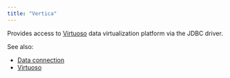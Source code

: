 ```yaml
---
title: "Vertica"
---
```


Provides access to [Virtuoso](https://virtuoso.openlinksw.com/) data virtualization platform via the JDBC driver.

See also:

* [Data connection](../data-connection.md)
* [Virtuoso](https://virtuoso.openlinksw.com/)
